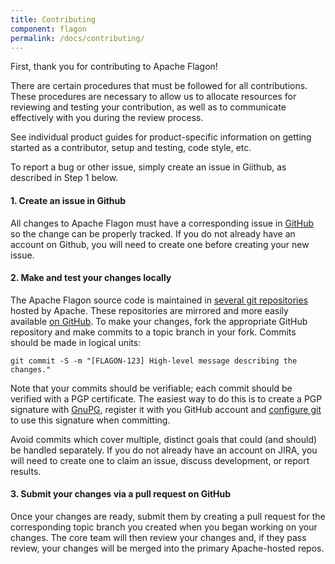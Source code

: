 ```yaml
---
title: Contributing
component: flagon
permalink: /docs/contributing/
---
```


First, thank you for contributing to Apache Flagon!

There are certain procedures that must be followed for all contributions. These procedures are necessary to allow us to allocate resources for reviewing and testing your contribution, as well as to communicate effectively with you during the review process.

See individual product guides for product-specific information on getting started as a contributor, setup and testing, code style, etc.

To report a bug or other issue, simply create an issue in Giithub, as described in Step 1 below.

#### 1. Create an issue in Github

   All changes to Apache Flagon must have a corresponding issue in [GitHub](https://github.com/apache?q=flagon) so the change can be properly tracked.  If you do not already have an account on Github, you will need to create one before creating your new issue.

#### 2. Make and test your changes locally

   The Apache Flagon source code is maintained in [several git repositories](https://gitbox.apache.org/repos/asf?s=flagon) hosted by Apache.  These repositories are mirrored and more easily available [on GitHub](https://github.com/apache?q=flagon).  To make your changes, fork the appropriate GitHub repository and make commits to a topic branch in your fork.  Commits should be made in logical units:
   ```shell
   git commit -S -m "[FLAGON-123] High-level message describing the changes."
   ```
   Note that your commits should be verifiable; each commit should be verified with a PGP certificate. The easiest way to do this is to create a PGP signature with [GnuPG](https://www.gnupg.org/), register it with you GitHub account and [configure git](https://git-scm.com/book/en/v2/Git-Tools-Signing-Your-Work) to use this signature when committing. 
   
   Avoid commits which cover multiple, distinct goals that could (and should) be handled separately.  If you do not already have an account on JIRA, you will need to create one to claim an issue, discuss development, or report results.

#### 3. Submit your changes via a pull request on GitHub

   Once your changes are ready, submit them by creating a pull request for the corresponding topic branch you created when you began working on your changes.  The core team will then review your changes and, if they pass review, your changes will be merged into the primary Apache-hosted repos.
